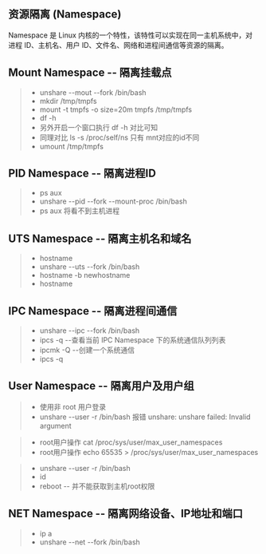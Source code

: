 ## 资源隔离 (Namespace)
Namespace 是 Linux 内核的一个特性，该特性可以实现在同一主机系统中，对进程 ID、主机名、用户 ID、文件名、网络和进程间通信等资源的隔离。

## Mount Namespace -- 隔离挂载点
>- unshare --mout --fork /bin/bash
>- mkdir /tmp/tmpfs
>- mount -t tmpfs -o size=20m tmpfs /tmp/tmpfs
>- df -h  
>- 另外开启一个窗口执行 df -h 对比可知
>- 同理对比 ls -s /proc/self/ns 只有 mnt对应的id不同
>- umount /tmp/tmpfs

## PID Namespace -- 隔离进程ID
>- ps aux
>- unshare --pid --fork --mount-proc /bin/bash
>- ps aux  将看不到主机进程

## UTS Namespace -- 隔离主机名和域名
>- hostname
>- unshare --uts --fork /bin/bash
>- hostname -b newhostname
>- hostname

## IPC Namespace -- 隔离进程间通信
>- unshare --ipc --fork /bin/bash
>- ipcs -q  --查看当前 IPC Namespace 下的系统通信队列列表
>- ipcmk -Q --创建一个系统通信
>- ipcs -q

## User Namespace -- 隔离用户及用户组
>- 使用非 root 用户登录
>- unshare --user -r /bin/bash
报错 unshare: unshare failed: Invalid argument

>- root用户操作 cat /proc/sys/user/max_user_namespaces
>- root用户操作 echo 65535 > /proc/sys/user/max_user_namespaces

>- unshare --user -r /bin/bash
>- id
>- reboot   -- 并不能获取到主机root权限

## NET Namespace -- 隔离网络设备、IP地址和端口
>- ip a 
>- unshare --net --fork /bin/bash


